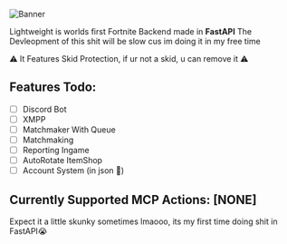 ![Banner](https://cdn.discordapp.com/attachments/1257270967143759963/1276291176940703874/image.png?ex=66c8fe48&is=66c7acc8&hm=85c8aef8eb8ffb9dfe8f933e8351666d848481d598e7f29c7f7d680533320602&)

Lightweight is worlds first Fortnite Backend made in **FastAPI**
The Devleopment of this shit will be slow cus im doing it in my free time

⚠️ It Features Skid Protection, if ur not a skid, u can remove it ⚠️

## Features Todo:

- [ ] Discord Bot
- [ ] XMPP
- [ ] Matchmaker With Queue
- [ ] Matchmaking
- [ ] Reporting Ingame
- [ ] AutoRotate ItemShop
- [ ] Account System (in json :eyes:)

## Currently Supported MCP Actions: **[NONE]**

Expect it a little skunky sometimes lmaooo, its my first time doing shit in FastAPI:sob:
